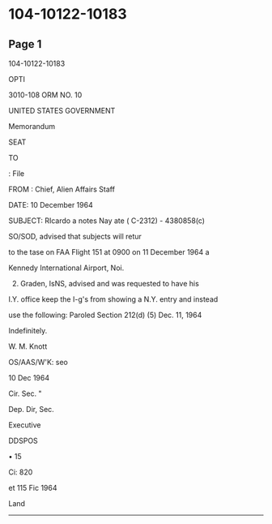 # 104-10122-10183

## Page 1

104-10122-10183

OPTI

3010-108 ORM NO. 10

UNITED STATES GOVERNMENT

Memorandum

SEAT

TO

: File

FROM : Chief, Alien Affairs Staff

DATE: 10 December 1964

SUBJECT: RIcardo a notes Nay ate ( C-2312) - 4380858(c)

SO/SOD, advised that subjects will retur

to the tase on FAA Flight 151 at 0900 on 11 December 1964 a

Kennedy International Airport, Noi.

2. Graden, IsNS, advised and was requested to have his

I.Y. office keep the I-g's from showing a N.Y. entry and instead

use the following: Paroled Section 212(d) (5) Dec. 11, 1964

Indefinitely.

W. M. Knott

OS/AAS/W'K: seo

10 Dec 1964

Cir. Sec. "

Dep. Dir, Sec.

Executive

DDSPOS

• 15

Ci: 820

et 115 Fic 1964

Land

---

